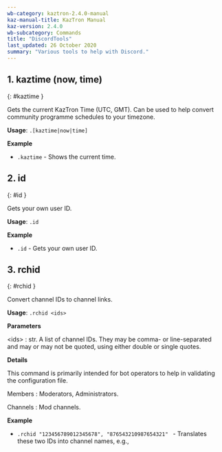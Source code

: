 ```yaml
---
wb-category: kaztron-2.4.0-manual
kaz-manual-title: KazTron Manual
kaz-version: 2.4.0
wb-subcategory: Commands
title: "DiscordTools"
last_updated: 26 October 2020
summary: "Various tools to help with Discord."
---
```



## 1. kaztime (now, time)
{: #kaztime }

Gets the current KazTron Time (UTC, GMT). Can be used to help convert community programme schedules to your timezone.

**Usage**: `.[kaztime|now|time]`

**Example**

* `.kaztime` - Shows the current time.

## 2. id
{: #id }

Gets your own user ID.

**Usage**: `.id`

**Example**

* `.id` - Gets your own user ID.

## 3. rchid
{: #rchid }

Convert channel IDs to channel links.

**Usage**: `.rchid <ids>`

**Parameters**

&lt;ids&gt;
: str. A list of channel IDs. They may be comma- or line-separated and may or may not be quoted, using either double or single quotes.




**Details**

This command is primarily intended for bot operators to help in validating the configuration file.

Members
: Moderators, Administrators.


Channels
: Mod channels.


**Example**

* `.rchid "123456789012345678", "876543210987654321"
` - Translates these two IDs into channel names, e.g.,